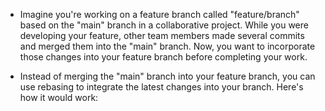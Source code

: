 * Imagine you're working on a feature branch called "feature/branch" based on the "main" branch in a collaborative project. While you were developing your feature, other team members made several commits and merged them into the "main" branch. Now, you want to incorporate those changes into your feature branch before completing your work.

* Instead of merging the "main" branch into your feature branch, you can use rebasing to integrate the latest changes into your branch. Here's how it would work:

